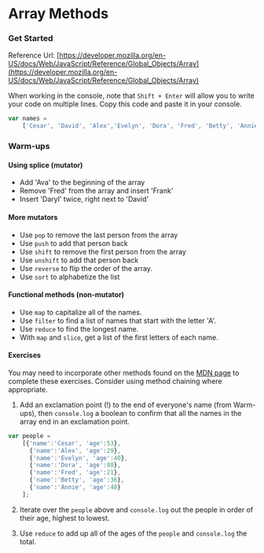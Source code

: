 # Array Methods

### Get Started
Reference Url: [https://developer.mozilla.org/en-US/docs/Web/JavaScript/Reference/Global_Objects/Array](https://developer.mozilla.org/en-US/docs/Web/JavaScript/Reference/Global_Objects/Array)

When working in the console, note that `Shift + Enter` will allow you to write your code on multiple lines. Copy this code and paste it in your console.

```js
var names =
    ['Cesar', 'David', 'Alex','Evelyn', 'Dora', 'Fred', 'Betty', 'Annie'];
```
### Warm-ups
####  Using splice (mutator)
- Add 'Ava' to the beginning of the array
- Remove 'Fred' from the array and insert 'Frank'
- Insert 'Daryl' twice, right next to 'David'

#### More mutators
- Use `pop` to remove the last person from the array
- Use `push` to add that person back
-	Use `shift` to remove the first person from the array
- Use `unshift` to add that person back
- Use `reverse` to flip the order of the array.
- Use `sort` to alphabetize the list

#### Functional methods (non-mutator)
- Use `map` to capitalize all of the names.
- Use `filter` to find a list of names that start with the letter 'A'.
- Use `reduce` to find the longest name.
- With `map` and `slice`, get a list of the first letters of each name.


#### Exercises
You may need to incorporate other methods found on the [MDN page](https://developer.mozilla.org/en-US/docs/Web/JavaScript/Reference/Global_Objects/Array) to complete these exercises.  Consider using method chaining where appropriate.

1. Add an exclamation point (!) to the end of everyone's name (from Warm-ups), then `console.log` a boolean to confirm that all the names in the array end in an exclamation point.

```js
var people =
    [{'name':'Cesar', 'age':53},
      {'name':'Alex', 'age':29},
      {'name':'Evelyn', 'age':40},
      {'name':'Dora', 'age':80},
      {'name':'Fred', 'age':21},
      {'name':'Betty', 'age':36},
      {'name':'Annie', 'age':48}
    ];
```

2. Iterate over the `people` above and `console.log` out the people in order of their age, highest to lowest.

3. Use `reduce` to add up all of the ages of the `people` and `console.log` the total.
